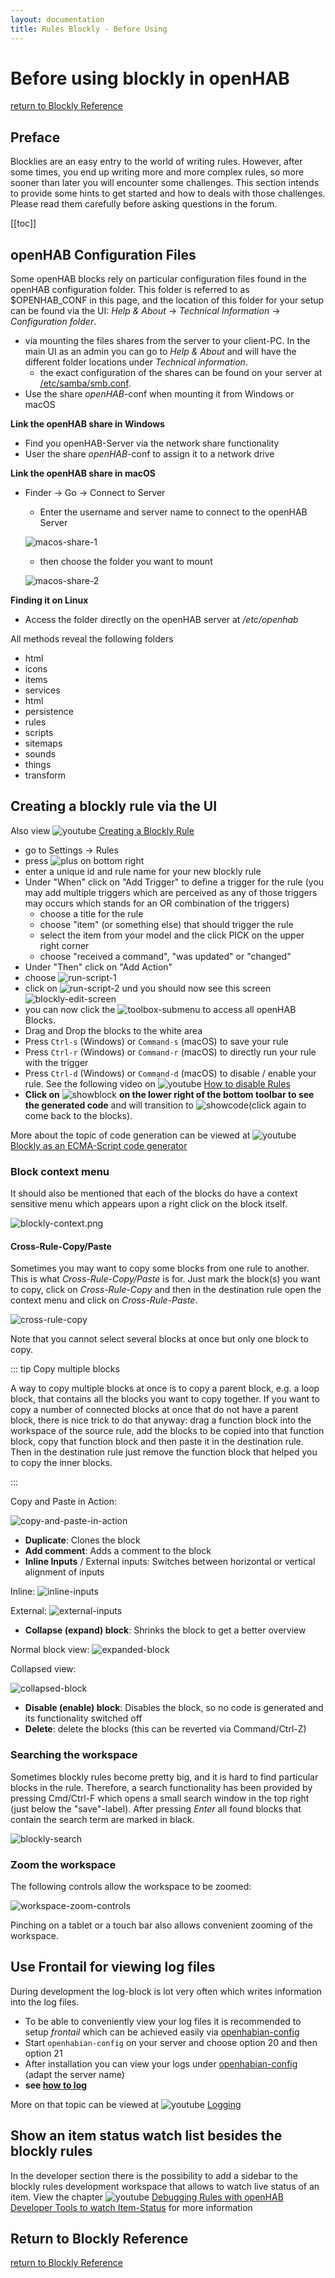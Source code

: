 ```yaml
---
layout: documentation
title: Rules Blockly - Before Using
---
```

<!-- markdownlint-disable MD036 -->

# Before using blockly in openHAB

[return to Blockly Reference](index.html#before-using-blockly)

## Preface

Blocklies are an easy entry to the world of writing rules.
However, after some times, you end up writing more and more complex rules, so more sooner than later you will encounter some challenges.
This section intends to provide some hints to get started and how to deals with those challenges.
Please read them carefully before asking questions in the forum.

[[toc]]

## **openHAB Configuration Files**

Some openHAB blocks rely on particular configuration files found in the openHAB configuration folder.
This folder is referred to as $OPENHAB\_CONF in this page, and the location of this folder for your setup can be found via the UI: _Help & About_ -> _Technical Information_ -> _Configuration folder_.

- via mounting the files shares from the server to your client-PC.
In the main UI as an admin you can go to _Help & About_ and will have the different folder locations under _Technical information_.
  - the exact configuration of the shares can be found on your server at [/etc/samba/smb.conf](https://github.com/openhab/openhabian/blob/main/includes/smb.conf).
- Use the share _openHAB_-conf when mounting it from Windows or macOS

**Link the openHAB share in Windows**

- Find you openHAB-Server via the network share functionality
- User the share _openHAB_-conf to assign it to a network drive

**Link the openHAB share in macOS**

- Finder -> Go -> Connect to Server
  - Enter the username and server name to connect to the openHAB Server

  ![macos-share-1](../images/blockly/blockly-openhab-macos-share-1.png)
  - then choose the folder you want to mount

  ![macos-share-2](../images/blockly/blockly-openhab-macos-share-2.png)

**Finding it on Linux**

- Access the folder directly on the openHAB server at _/etc/openhab_

All methods reveal the following folders

- html
- icons
- items
- services
- html
- persistence
- rules
- scripts
- sitemaps
- sounds
- things
- transform

## Creating a blockly rule via the UI

Also view ![youtube](../images/blockly/youtube-logo-small.png) [Creating a Blockly Rule](https://youtu.be/EdllUlJ7p6k?t=429)

- go to Settings -> Rules
- press ![plus](../images/blockly/blockly-plus-small.png) on bottom right
- enter a unique id and rule name for your new blockly rule
- Under "When" click on "Add Trigger" to define a trigger for the rule (you may add multiple triggers which are perceived as any of those triggers may occurs which stands for an OR combination of the triggers)
  - choose a title for the rule
  - choose "item" (or something else) that should trigger the rule
  - select the item from your model and the click PICK on the upper right corner
  - choose "received a command", "was updated" or "changed"
- Under "Then" click on "Add Action"
- choose ![run-script-1](../images/blockly/blockly-run-script.png)
- click on ![run-script-2](../images/blockly/blockly-run-script-2.png) und you should now see this screen
  ![blockly-edit-screen](../images/blockly/blockly-edit-screen.png)
- you can now click the ![toolbox-submenu](../images/blockly/blockly-arrow.png) to access all openHAB Blocks.
- Drag and Drop the blocks to the white area
- Press `Ctrl-s` (Windows) or `Command-s` (macOS) to save your rule
- Press `Ctrl-r` (Windows) or `Command-r` (macOS) to directly run your rule with the trigger
- Press `Ctrl-d` (Windows) or `Command-d` (macOS) to disable / enable your rule.
See the following video on ![youtube](../images/blockly/youtube-logo-small.png) [How to disable Rules](https://youtu.be/hSRfooBKn9A?t=1668)
- **Click on** ![showblock](../images/blockly/blockly-workspace-showblocks.png) **on the lower right of the bottom toolbar to see the generated code** and will transition to ![showcode](../images/blockly/blockly-workspace-showcode.png)(click again to come back to the blocks).

More about the topic of code generation can be viewed at ![youtube](../images/blockly/youtube-logo-small.png) [Blockly as an ECMA-Script code generator](https://youtu.be/EdllUlJ7p6k?t=1739)

### Block context menu

It should also be mentioned that each of the blocks do have a context sensitive menu which appears upon a right click on the block itself.

![blockly-context.png](../images/blockly/blockly-contextmenu.png)

#### **Cross-Rule-Copy/Paste**

Sometimes you may want to copy some blocks from one rule to another.
This is what _Cross-Rule-Copy/Paste_ is for.
Just mark the block(s) you want to copy, click on _Cross-Rule-Copy_ and then in the destination rule open the context menu and click on _Cross-Rule-Paste_.

![cross-rule-copy](../images/blockly/blockly-cross-rule-copy.png)

Note that you cannot select several blocks at once but only one block to copy.

::: tip Copy multiple blocks

A way to copy multiple blocks at once is to copy a parent block, e.g. a loop block, that contains all the blocks you want to copy together.
If you want to copy a number of connected blocks at once that do not have a parent block, there is nice trick to do that anyway: drag a function block into the workspace of the source rule, add the blocks to be copied into that function block, copy that function block and then paste it in the destination rule.
Then in the destination rule just remove the function block that helped you to copy the inner blocks.

:::

Copy and Paste in Action:

![copy-and-paste-in-action](../images/blockly/blockly-cross-rule-copy-and-paste.gif)

- **Duplicate**: Clones the block
- **Add comment**: Adds a comment to the block
- **Inline Inputs** / External inputs: Switches between horizontal or vertical alignment of inputs

Inline:
![inline-inputs](../images/blockly/blockly-inputs-inline.png)

External:
![external-inputs](../images/blockly/blockly-inputs-external.png)

- **Collapse (expand) block**: Shrinks the block to get a better overview

Normal block view:
![expanded-block](../images/blockly/blockly-expanded.png)

Collapsed view:

![collapsed-block](../images/blockly/blockly-collapsed.png)

- **Disable (enable) block**: Disables the block, so no code is generated and its functionality switched off
- **Delete**: delete the blocks (this can be reverted via Command/Ctrl-Z)

### Searching the workspace

Sometimes blockly rules become pretty big, and it is hard to find particular blocks in the rule.
Therefore, a search functionality has been provided by pressing Cmd/Ctrl-F which opens a small search window in the top right (just below the "save"-label).
After pressing _Enter_ all found blocks that contain the search term are marked in black.

![blockly-search](../images/blockly/blockly-search.png)

### Zoom the workspace

The following controls allow the workspace to be zoomed:

![workspace-zoom-controls](../images/blockly/blockly-zoom.png)

Pinching on a tablet or a touch bar also allows convenient zooming of the workspace.

## Use Frontail for viewing log files

During development the log-block is lot very often which writes information into the log files.

- To be able to conveniently view your log files it is recommended to setup _frontail_ which can be achieved easily via [openhabian-config](https://www.openhab.org/docs/installation/openhabian.html#optional-components)
- Start `openhabian-config` on your server and choose option 20 and then option 21
- After installation you can view your logs under [openhabian-config](http://myopenhab-server:9001) (adapt the server name)
- **see [how to log](https://www.openhab.org/docs/administration/logging.html)**

More on that topic can be viewed at ![youtube](../images/blockly/youtube-logo-small.png) [Logging](https://youtu.be/EdllUlJ7p6k?t=670)

## Show an item status watch list besides the blockly rules

In the developer section there is the possibility to add a sidebar to the blockly rules development workspace that allows to watch live status of an item.
View the chapter ![youtube](../images/blockly/youtube-logo-small.png) [Debugging Rules with openHAB Developer Tools to watch Item-Status](https://youtu.be/EdllUlJ7p6k?t=325) for more information

## Return to Blockly Reference

[return to Blockly Reference](index.html#before-using-blockly)
